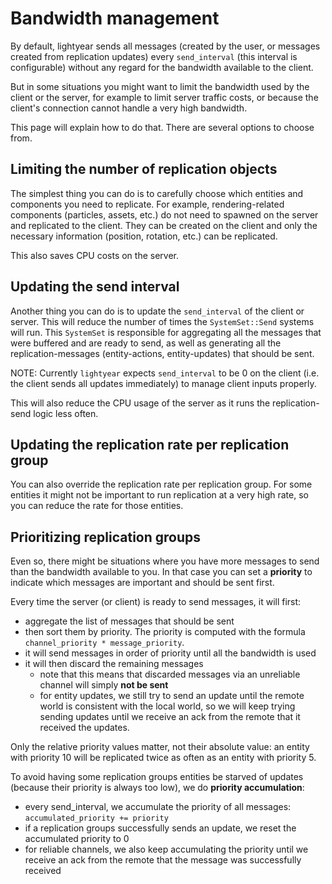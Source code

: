 # Bandwidth management

By default, lightyear sends all messages (created by the user, or messages created from replication updates)
every `send_interval` (this interval is configurable) without any regard for the bandwidth available to the client.

But in some situations you might want to limit the bandwidth used by the client or the server, for example to limit
server traffic costs, or because the client's connection cannot handle a very high bandwidth.

This page will explain how to do that. There are several options to choose from.

## Limiting the number of replication objects

The simplest thing you can do is to carefully choose which entities and components you need to replicate.
For example, rendering-related components (particles, assets, etc.) do not need to spawned on the server and replicated to the client.
They can be created on the client and only the necessary information (position, rotation, etc.) can be replicated.

This also saves CPU costs on the server.

## Updating the send interval

Another thing you can do is to update the `send_interval` of the client or server. This will reduce the number of times
the `SystemSet::Send` systems will run.
This `SystemSet` is responsible for aggregating all the messages that were buffered and are ready to send, as well as generating all the
replication-messages (entity-actions, entity-updates) that should be sent.

NOTE: Currently `lightyear` expects `send_interval` to be 0 on the client (i.e. the client sends all updates immediately) to manage client inputs properly.

This will also reduce the CPU usage of the server as it runs the replication-send logic less often.


## Updating the replication rate per replication group

You can also override the replication rate per replication group. 
For some entities it might not be important to run replication at a very high rate, so you can reduce the rate for those entities.


## Prioritizing replication groups

Even so, there might be situations where you have more messages to send than the bandwidth available to you.
In that case you can set a **priority** to indicate which messages are important and should be sent first.

Every time the server (or client) is ready to send messages, it will first:
- aggregate the list of messages that should be sent
- then sort them by priority. The priority is computed with the formula `channel_priority * message_priority`.
- it will send messages in order of priority until all the bandwidth is used
- it will then discard the remaining messages
  - note that this means that discarded messages via an unreliable channel will simply **not be sent**
  - for entity updates, we still try to send an update until the remote world is consistent with the local world, so we will keep trying sending updates until we receive an ack from the remote that
    it received the updates.

Only the relative priority values matter, not their absolute value: an entity with priority 10 will be replicated twice as often as an entity with priority 5.

To avoid having some replication groups entities be starved of updates (because their priority is always too low), we do **priority accumulation**:
- every send_interval, we accumulate the priority of all messages: `accumulated_priority += priority`
- if a replication groups successfully sends an update, we reset the accumulated priority to 0
- for reliable channels, we also keep accumulating the priority until we receive an ack from the remote that the message was successfully received